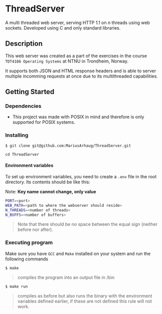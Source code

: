 # ThreadServer

A multi threaded web server, serving HTTP 1.1 on _n_ threads using web sockets. Developed using C and only standard libraries.

## Description

This web server was created as a part of the exercises in the course `TDT4186 Operating Systems` at NTNU in Trondheim, Norway.

It supports both JSON and HTML response headers and is able to server multiple incomming requests at once due to its multithreaded capabilities.

## Getting Started

### Dependencies

- This project was made with POSIX in mind and therefore is only supported for POSIX systems.

### Installing

```
$ git clone git@github.com:MariusArhaug/ThreadServer.git
```

```
cd ThreadServer
```

#### Environment variables

To set up environment variables, you need to create a `.env` file in the root directory. Its contents should be like this:

Note: **Key name cannot change, only value**

```bash
PORT=<port>
WEB_PATH=<path to where the webserver should reside>
N_THREADS=<number of threads>
N_BUFFS=<number of buffers>

```

> Note that there should be no space between the equal sign (neither before nor after).

### Executing program

Make sure you have `GCC` and `Make` installed on your system and run the following commands

```
$ make
```

> compiles the program into an output file in /bin

```
$ make run
```

> compiles as before but also runs the binary with the environment variables defined earlier, if these are not defined this rule will not work.
